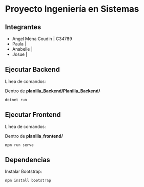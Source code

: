 # Proyecto Ingeniería en Sistemas

## Integrantes

- Angel Mena Coudin | C34789
- Paula |
- Anabelle |
- Josue |

## Ejecutar Backend

Línea de comandos:

Dentro de **planilla_Backend/Planilla_Backend/**

```
dotnet run
```

## Ejecutar Frontend

Línea de comandos:

Dentro de **planilla_frontend/**

```
npm run serve
```
## Dependencias

Instalar Bootstrap:

```
npm install bootstrap
```
